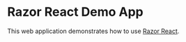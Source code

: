 # Razor React Demo App
This web application demonstrates how to use [Razor React](https://github.com/TFTomSun/AspNetCore.RazorReact "Razor React").
